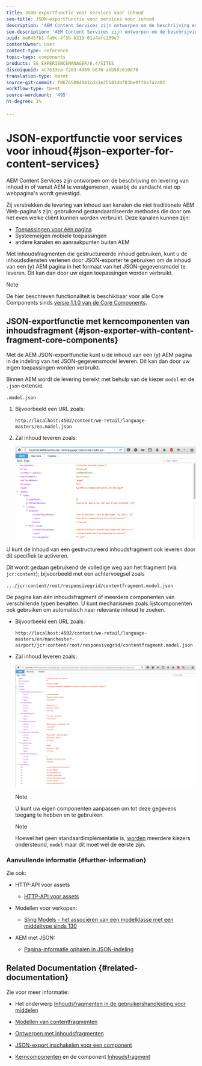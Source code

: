 ```yaml
---
title: JSON-exportfunctie voor services voor inhoud
seo-title: JSON-exportfunctie voor services voor inhoud
description: 'AEM Content Services zijn ontworpen om de beschrijving en levering van inhoud in of vanuit AEM te veralgemenen, waarbij de aandacht niet op webpagina''s wordt gevestigd. Zij verstrekken de levering van inhoud aan kanalen die niet traditionele AEM Web-pagina''s zijn, gebruikend gestandaardiseerde methodes die door om het even welke cliënt kunnen worden verbruikt. '
seo-description: 'AEM Content Services zijn ontworpen om de beschrijving en levering van inhoud in of vanuit AEM te veralgemenen, waarbij de aandacht niet op webpagina''s wordt gevestigd. Zij verstrekken de levering van inhoud aan kanalen die niet traditionele AEM Web-pagina''s zijn, gebruikend gestandaardiseerde methodes die door om het even welke cliënt kunnen worden verbruikt. '
uuid: be6457b1-fa9c-4f3b-b219-01a4afc239e7
contentOwner: User
content-type: reference
topic-tags: components
products: SG_EXPERIENCEMANAGER/6.4/SITES
discoiquuid: 4c7e33ea-f2d3-4d69-b676-aeb50c610d70
translation-type: tm+mt
source-git-commit: f86765084981cda1e255834bf83be0ff8a7a2a02
workflow-type: tm+mt
source-wordcount: '495'
ht-degree: 3%

---
```



# JSON-exportfunctie voor services voor inhoud{#json-exporter-for-content-services}

AEM Content Services zijn ontworpen om de beschrijving en levering van inhoud in of vanuit AEM te veralgemenen, waarbij de aandacht niet op webpagina&#39;s wordt gevestigd.

Zij verstrekken de levering van inhoud aan kanalen die niet traditionele AEM Web-pagina&#39;s zijn, gebruikend gestandaardiseerde methodes die door om het even welke cliënt kunnen worden verbruikt. Deze kanalen kunnen zijn:

* [Toepassingen voor één pagina](spa-walkthrough.md)
* Systeemeigen mobiele toepassingen
* andere kanalen en aanraakpunten buiten AEM

Met inhoudsfragmenten die gestructureerde inhoud gebruiken, kunt u de inhoudsdiensten verlenen door JSON-exporter te gebruiken om de inhoud van een (y) AEM pagina in het formaat van het JSON-gegevensmodel te leveren. Dit kan dan door uw eigen toepassingen worden verbruikt.

>[!NOTE]
>
>De hier beschreven functionaliteit is beschikbaar voor alle Core Components sinds [versie 1.1.0 van de Core Components](https://docs.adobe.com/content/docs/en/core-components/v1.html).

## JSON-exportfunctie met kerncomponenten van inhoudsfragment {#json-exporter-with-content-fragment-core-components}

Met de AEM JSON-exportfunctie kunt u de inhoud van een (y) AEM pagina in de indeling van het JSON-gegevensmodel leveren. Dit kan dan door uw eigen toepassingen worden verbruikt.

Binnen AEM wordt de levering bereikt met behulp van de kiezer `model` en de `.json` extensie.

`.model.json`

1. Bijvoorbeeld een URL zoals:

   ```shell
   http://localhost:4502/content/we-retail/language-masters/en.model.json
   ```

1. Zal inhoud leveren zoals:

   ![chlimage_1-192](assets/chlimage_1-192.png)

U kunt de inhoud van een gestructureerd inhoudsfragment ook leveren door dit specifiek te activeren.

Dit wordt gedaan gebruikend de volledige weg aan het fragment (via `jcr:content`); bijvoorbeeld met een achtervoegsel zoals

`.../jcr:content/root/responsivegrid/contentfragment.model.json`

De pagina kan één inhoudsfragment of meerdere componenten van verschillende typen bevatten. U kunt mechanismen zoals lijstcomponenten ook gebruiken om automatisch naar relevante inhoud te zoeken.

* Bijvoorbeeld een URL zoals:

   ```shell
   http://localhost:4502/content/we-retail/language-masters/en/manchester-airport/jcr:content/root/responsivegrid/contentfragment.model.json
   ```

* Zal inhoud leveren zoals:

   ![chlimage_1-193](assets/chlimage_1-193.png)

   >[!NOTE]
   >
   >U kunt uw eigen componenten [](/help/sites-developing/json-exporter-components.md) aanpassen om tot deze gegevens toegang te hebben en te gebruiken.

   >[!NOTE]
   >
   >Hoewel het geen standaardimplementatie is, [worden](json-exporter-components.md#multiple-selectors) meerdere kiezers ondersteund, `model` maar dit moet wel de eerste zijn.

### Aanvullende informatie {#further-information}

Zie ook:

* HTTP-API voor assets

   * [HTTP-API voor assets](/help/assets/mac-api-assets.md)

* Modellen voor verkopen:

   * [Sling Models - het associëren van een modelklasse met een middeltype sinds 130](https://sling.apache.org/documentation/bundles/models.html#associating-a-model-class-with-a-resource-type-since-130)

* AEM met JSON:

   * [Pagina-informatie ophalen in JSON-indeling](/help/sites-developing/pageinfo.md)

## Related Documentation {#related-documentation}

Zie voor meer informatie:

* Het onderwerp [Inhoudsfragmenten in de gebruikershandleiding voor middelen](https://helpx.adobe.com/experience-manager/6-4/assets/user-guide.html?topic=/experience-manager/6-4/assets/morehelp/content-fragments.ug.js)

* [Modellen van contentfragmenten](/help/assets/content-fragments-models.md)
* [Ontwerpen met inhoudsfragmenten](/help/sites-authoring/content-fragments.md)
* [JSON-export inschakelen voor een component](/help/sites-developing/json-exporter-components.md)

* [Kerncomponenten](https://docs.adobe.com/content/help/en/experience-manager-core-components/using/introduction.html) en de component [Inhoudsfragment](https://helpx.adobe.com/experience-manager/core-components/using/content-fragment-component.html)

